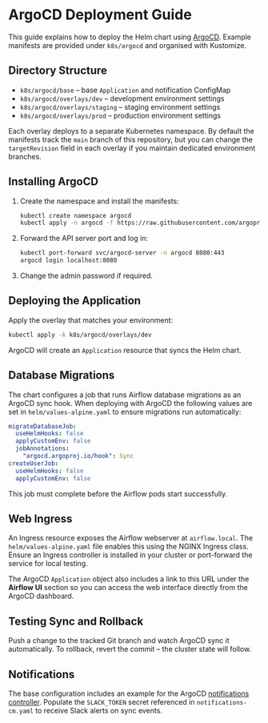 # ArgoCD Deployment Guide

This guide explains how to deploy the Helm chart using [ArgoCD](https://argo-cd.readthedocs.io/). Example manifests are provided under `k8s/argocd` and organised with Kustomize.

## Directory Structure
- `k8s/argocd/base` – base `Application` and notification ConfigMap
- `k8s/argocd/overlays/dev` – development environment settings
- `k8s/argocd/overlays/staging` – staging environment settings
- `k8s/argocd/overlays/prod` – production environment settings

Each overlay deploys to a separate Kubernetes namespace. By default the
manifests track the `main` branch of this repository, but you can change the
`targetRevision` field in each overlay if you maintain dedicated environment
branches.

## Installing ArgoCD
1. Create the namespace and install the manifests:
   ```bash
   kubectl create namespace argocd
   kubectl apply -n argocd -f https://raw.githubusercontent.com/argoproj/argo-cd/stable/manifests/install.yaml
   ```
2. Forward the API server port and log in:
   ```bash
   kubectl port-forward svc/argocd-server -n argocd 8080:443
   argocd login localhost:8080
   ```
3. Change the admin password if required.

## Deploying the Application
Apply the overlay that matches your environment:
```bash
kubectl apply -k k8s/argocd/overlays/dev
```
ArgoCD will create an `Application` resource that syncs the Helm chart.

## Database Migrations
The chart configures a job that runs Airflow database migrations as an
ArgoCD sync hook. When deploying with ArgoCD the following values are
set in `helm/values-alpine.yaml` to ensure migrations run automatically:

```yaml
migrateDatabaseJob:
  useHelmHooks: false
  applyCustomEnv: false
  jobAnnotations:
    "argocd.argoproj.io/hook": Sync
createUserJob:
  useHelmHooks: false
  applyCustomEnv: false
```
This job must complete before the Airflow pods start successfully.

## Web Ingress
An Ingress resource exposes the Airflow webserver at `airflow.local`. The
`helm/values-alpine.yaml` file enables this using the NGINX Ingress class. Ensure
an Ingress controller is installed in your cluster or port-forward the service
for local testing.

The ArgoCD `Application` object also includes a link to this URL under the
**Airflow UI** section so you can access the web interface directly from the
ArgoCD dashboard.

## Testing Sync and Rollback
Push a change to the tracked Git branch and watch ArgoCD sync it automatically. To rollback, revert the commit – the cluster state will follow.

## Notifications
The base configuration includes an example for the ArgoCD [notifications controller](https://argo-cd.readthedocs.io/en/stable/operator-manual/notifications/). Populate the `SLACK_TOKEN` secret referenced in `notifications-cm.yaml` to receive Slack alerts on sync events.
